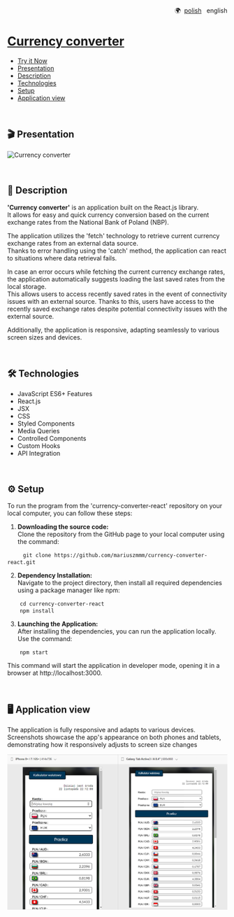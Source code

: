 <p align="right">
  🌍&nbsp; <a href="README-pl.md">polish</a>  &nbsp; english
</p>

# [Currency converter](https://mariuszmmm.github.io/currency-converter-react/)
* [Try it Now](https://mariuszmmm.github.io/currency-converter-react/)
* [Presentation](#presentation)
* [Description ](#description)
* [Technologies](#technologies)
* [Setup](#setup )
* [Application view](#application-view)
<br>

## 🎬 Presentation
![Currency converter](public/images/presentation.gif)

<br>

## 📝 Description
<b>'Currency converter'</b> is an application built on the React.js library.<br>
It allows for easy and quick currency conversion based on the current exchange rates from the National Bank of Poland (NBP).

The application utilizes the 'fetch' technology to retrieve current currency exchange rates from an external data source.<br>
Thanks to error handling using the 'catch' method, the application can react to situations where data retrieval fails.

In case an error occurs while fetching the current currency exchange rates, the application automatically suggests loading the last saved rates from the local storage.<br>
This allows users to access recently saved rates in the event of connectivity issues with an external source.
Thanks to this, users have access to the recently saved exchange rates despite potential connectivity issues with the external source.

Additionally, the application is responsive, adapting seamlessly to various screen sizes and devices.

<br>

## 🛠️ Technologies
<ul>
<li>JavaScript ES6+ Features</li>
<li>React.js</li>
<li>JSX</li>
<li>CSS</li>
<li>Styled Components</li>
<li>Media Queries</li>
<li>Controlled Components</li>
<li>Custom Hooks</li>
<li>API Integration</li>
</ul>

<br>

## ⚙️ Setup
To run the program from the 'currency-converter-react' repository on your local computer, you can follow these steps:
1. <b>Downloading the source code:</b><br>
Clone the repository from the GitHub page to your local computer using the command:
```commandline
     git clone https://github.com/mariuszmmm/currency-converter-react.git
```
2. <b>Dependency Installation:</b><br>
Navigate to the project directory, then install all required dependencies using a package manager like npm:
```commandline
    cd currency-converter-react
    npm install
```
3. <b>Launching the Application:</b><br>
After installing the dependencies, you can run the application locally. Use the command:
```commandline
    npm start
```
  This command will start the application in developer mode, opening it in a browser at http://localhost:3000.

<br>

## 🖥️ Application view
The application is fully responsive and adapts to various devices.<br>
Screenshots showcase the app's appearance on both phones and tablets, demonstrating how it responsively adjusts to screen size changes

![Currency converter](public/images/size.png)